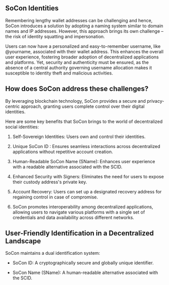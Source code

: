 ## SoCon Identities

Remembering lengthy wallet addresses can be challenging and hence, SoCon introduces a solution by adopting a naming system similar to domain names and IP addresses. However, this approach brings its own challenge – the risk of identity squatting and impersonation.

Users can now have a personalized and easy-to-remember username, like @yourname, associated with their wallet address. This enhances the overall user experience, fostering broader adoption of decentralized applications and platforms. Yet, security and authenticity must be ensured, as the absence of a central authority governing username allocation makes it susceptible to identity theft and malicious activities.

## How does SoCon address these challenges? 
By leveraging blockchain technology, SoCon provides a secure and privacy-centric approach, granting users complete control over their digital identities. 

Here are some key benefits that SoCon brings to the world of decentralized social identities:

1. Self-Sovereign Identities: Users own and control their identities.

2. Unique SoCon ID : Ensures seamless interactions across decentralized applications without repetitive account creation.

3. Human-Readable SoCon Name (SName): Enhances user experience with a readable alternative associated with the SCID.

4. Enhanced Security with Signers: Eliminates the need for users to expose their custody address's private key.

5. Account Recovery: Users can set up a designated recovery address for regaining control in case of compromise.

6. SoCon promotes interoperability among decentralized applications, allowing users to navigate various platforms with a single set of credentials and data availability across different networks.

## User-Friendly Identification in a Decentralized Landscape

SoCon maintains a dual identification system:

- SoCon ID: A cryptographically secure and globally unique identifier.

- SoCon Name (SName): A human-readable alternative associated with the SCID.
